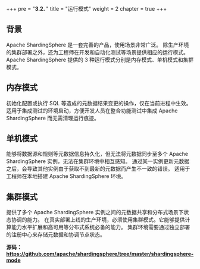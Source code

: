 +++
pre = "<b>3.2. </b>"
title = "运行模式"
weight = 2
chapter = true
+++

## 背景

Apache ShardingSphere 是一套完善的产品，使用场景非常广泛。
除生产环境的集群部署之外，还为工程师在开发和自动化测试等场景提供相应的运行模式。
Apache ShardingSphere 提供的 3 种运行模式分别是内存模式、单机模式和集群模式。

## 内存模式

初始化配置或执行 SQL 等造成的元数据结果变更的操作，仅在当前进程中生效。
适用于集成测试的环境启动，方便开发人员在整合功能测试中集成 Apache ShardingSphere 而无需清理运行痕迹。

## 单机模式

能够将数据源和规则等元数据信息持久化，但无法将元数据同步至多个 Apache ShardingSphere 实例，无法在集群环境中相互感知。
通过某一实例更新元数据之后，会导致其他实例由于获取不到最新的元数据而产生不一致的错误。
适用于工程师在本地搭建 Apache ShardingSphere 环境。

## 集群模式

提供了多个 Apache ShardingSphere 实例之间的元数据共享和分布式场景下状态协调的能力。
在真实部署上线的生产环境，必须使用集群模式。它能够提供计算能力水平扩展和高可用等分布式系统必备的能力。
集群环境需要通过独立部署的注册中心来存储元数据和协调节点状态。 

**源码：https://github.com/apache/shardingsphere/tree/master/shardingsphere-mode**
